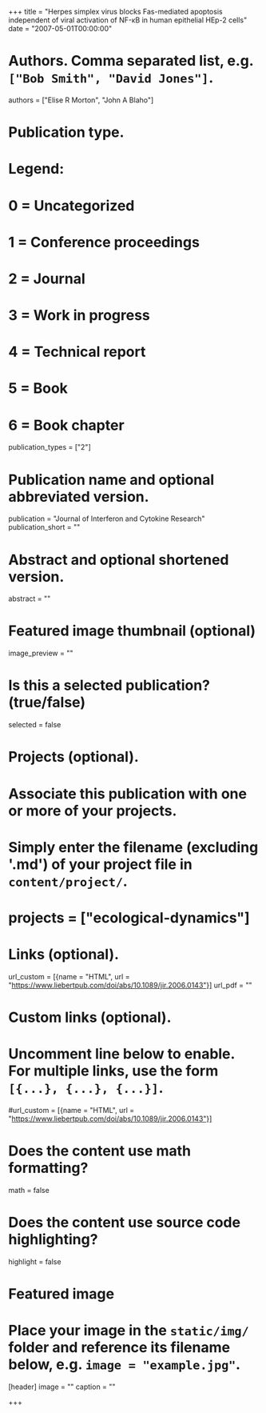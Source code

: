 +++
title = "Herpes simplex virus blocks Fas-mediated apoptosis independent of viral activation of NF-κB in human epithelial HEp-2 cells"
date = "2007-05-01T00:00:00"

# Authors. Comma separated list, e.g. `["Bob Smith", "David Jones"]`.
authors = ["Elise R Morton", "John A Blaho"]

# Publication type.
# Legend:
# 0 = Uncategorized
# 1 = Conference proceedings
# 2 = Journal
# 3 = Work in progress
# 4 = Technical report
# 5 = Book
# 6 = Book chapter
publication_types = ["2"]

# Publication name and optional abbreviated version.
publication = "Journal of Interferon and Cytokine Research"
publication_short = ""

# Abstract and optional shortened version.
abstract = ""
# Featured image thumbnail (optional)
image_preview = ""

# Is this a selected publication? (true/false)
selected = false

# Projects (optional).
#   Associate this publication with one or more of your projects.
#   Simply enter the filename (excluding '.md') of your project file in `content/project/`.
# projects = ["ecological-dynamics"]

# Links (optional).
url_custom = [{name = "HTML", url = "https://www.liebertpub.com/doi/abs/10.1089/jir.2006.0143"}]
url_pdf = ""

# Custom links (optional).
#   Uncomment line below to enable. For multiple links, use the form `[{...}, {...}, {...}]`.
#url_custom = [{name = "HTML", url = "https://www.liebertpub.com/doi/abs/10.1089/jir.2006.0143"}]

# Does the content use math formatting?
math = false

# Does the content use source code highlighting?
highlight = false

# Featured image
# Place your image in the `static/img/` folder and reference its filename below, e.g. `image = "example.jpg"`.
[header]
image = ""
caption = ""

+++
